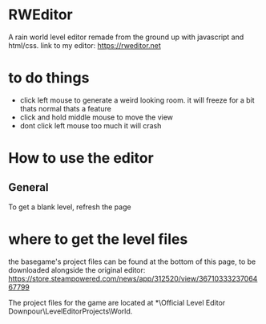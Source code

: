 # RWEditor
A rain world level editor remade from the ground up with javascript and html/css. link to my editor: https://rweditor.net

# to do things
* click left mouse to generate a weird looking room. it will freeze for a bit thats normal thats a feature
* click and hold middle mouse to move the view
* dont click left mouse too much it will crash 

# How to use the editor
## General
To get a blank level, refresh the page

# where to get the level files
the basegame's project files can be found at the bottom of this page, to be downloaded alongside the original editor: https://store.steampowered.com/news/app/312520/view/3671033323706467799

The project files for the game are located at *\Official Level Editor Downpour\LevelEditorProjects\World.
